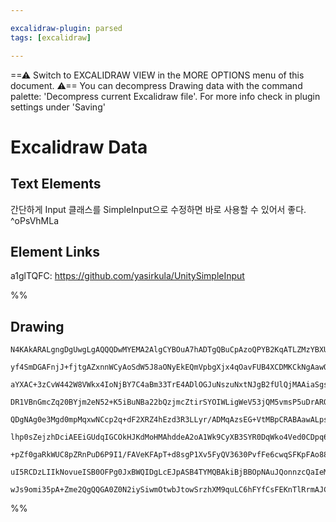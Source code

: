 ```yaml
---

excalidraw-plugin: parsed
tags: [excalidraw]

---
```

==⚠  Switch to EXCALIDRAW VIEW in the MORE OPTIONS menu of this document. ⚠== You can decompress Drawing data with the command palette: 'Decompress current Excalidraw file'. For more info check in plugin settings under 'Saving'


# Excalidraw Data

## Text Elements
간단하게 Input 클래스를 SimpleInput으로 수정하면 바로 사용할 수 있어서 좋다. ^oPsVhMLa

## Element Links
a1glTQFC: https://github.com/yasirkula/UnitySimpleInput

%%
## Drawing
```compressed-json
N4KAkARALgngDgUwgLgAQQQDwMYEMA2AlgCYBOuA7hADTgQBuCpAzoQPYB2KqATLZMzYBXUtiRoIACyhQ4zZAHoFAc0JRJQgEYA6bGwC2CgF7N6hbEcK4OCtptbErHALRY8RMpWdx8Q1TdIEfARcZgRmBShcZQUebQBGOJ4aOiCEfQQOKGZuAG1wMFAwYogSbghceOV8ABUARQAxAGEU4shYRHL0zQRiYlxNYNaSzG5nADYAVgBmbQBOAA4FngXE

yf4SmDGAFnjJ+fjtgAZxnnWCyAoSdW5J8aONyEkEQmVpbgXjx4qOavFUB4XCDMKCkNgAawQTTY+DYpHKoOszDguECWWGkE0uGw4OUYKEHGI0Nh8IkiI4yNRmSgGIgADNCPh8ABlWBDCSCDy0kFgyEAdWukm4fCBPIhCFZMHZ6E5ZW++LeHHCOTQ8W+bBR2DUW1VR0BbQgeOEcAAksQVahcgBdb508gZM3cDhCJnfQiErDlXBHWn4wlK5gWooGjr/

aYXAC+3zCvW442W8VWkx4IoNjBY7C4aBm33TrE4ADlOGJuNszuNxtNJgB2fUlQjMAAiaSgsbQdIIYW+mmEhIAosEMlkLc7XUChHB+q3iNx4tXJkc5onptXplXq98iBxweVpLJ5EpVOotLoDAoYKFCKRwS7cAoAKocbXMwj6HwIE0cOBCGmbtg4ttUA7fAu1Fdx/nyNowDVC5oIuK0CijApg0gMoJDYAAFZgADVJAAWQAGVwWlQwRLBfyBUY0GcGC

DR1VBnGmcZq20BYjm2eN52+K5iBuNBa22bQzjmcZtirSYOIWLigWeV53jQM5vmsP5uDrARQXFYk4XKABieIEH0/TaSxHEjQJIkYW0slyApFE0Qog0GSZSVpWBGE5VFDT+UFYVoy8iU2X+NyuXlYRFWVWd1U1bVZz1b4zNNc08htIE7VwB0ZzQUd8DdD0qPQSpfV7YgAxHF0ctFBBAPicY5hrasU2mBZcyYfMs1QeIVxajNC2Lf5DmOQ5RI4t0mxb

QDgNAg0e3Mgd0mpMqxwNCcp2q+dF2XRZ4hEzd3R3LLyr/ADMqAzsEG+VtMBpCRABAawALpsADVXABia1BP2/KBUEAFwXAAz2wASocAH07UBfN9gjen9AB5xwAdDtQQAMIcAVAmHsAFy7UEAFB7ocAGoHAEqxwADVdh1BAAjxwAW0cAHEHUEAaInABOm7RfUoGpyPKe7nter8fy+v7AeB98wagKHYYR5G0dQLHcZhgmSfJqnaTpTgoBfIx/h4NT6R

lhp0sZejzhDciAEEiGUdqIGCOkHJKdMoHMAhddeA2oA1Wk9CyXB3SYR0DqWko4Ved0CDpq6Gcel7ubZgGgdfLmWZ56H4aR1GMZxvGidJynqaUn82AAJXCQh5e4UEhHOoEtwQAAJF43mujqhMmRDwBSyBcDgOBWVwVtuGDaBngyco9feDYGEIBAKAAIWxXE/QskldLpaeZ+GCBsBEeyTVbfRWV5KFLNJdA9IM3e54X0gl5XkfTPHrSt+gGzKXs/fF

+pZf0gaRkWUC8pZRnPuD6P9I1/FAVeKFApT+d8sgP1Xv5FyQV3630PvfFe6cwqSFKpFAo88QFQDAQAeWirAWKdY0GwNASvBoKs1b4A1sAwhGDiEyzlgrfBX84HpF9lAK2+tu4IGNjA7+4DUSsMPmwCgzxcAnWypQnhfZCTawEUIkIJ0KgyO4Uw/Q0iwQUBqPAIK4857MGwGCJkAAND41YNyoN0fo/AABNW4PBZjbRmGsPuRg2AGDbkCegBB86zkQ

uI5RCDzLIIkNovueISB0OFPg0JxBWQIDgLcEJpASB4TYMQBAkiBjBBOpNAuJQonnzcQaIeMJ5GkGUFiAAFDwOc1BeDVNqRuAE2hJgAEpaSZ2ULeC+pSKm2IeLwaYfTek1KOE01pPjUGMKyL/SE2DzacEWhVEoaUMiZw9Ik34BSSiZAyYBPOOSSjYCIHEtAezvgcHSv8U5QJhBQCLrnUg+dxke00AAKwQNgbIzJzlwGSak9JgwJpnT7tic2jAaguP

wJs9omi35pA+Zme2QgQQGA0Z0N2iySiwmOtwbJtowSrzhXM9quLC6hFYfCsFEKnTlRrmAJCkAnLhDbhGEAEYgA==
```
%%